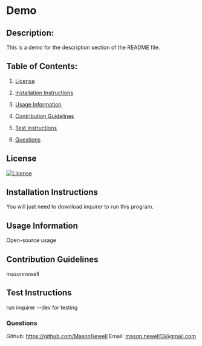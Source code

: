 # Demo

## Description:

This is a demo for the description section of the README file.

## Table of Contents:

1. [License](#license)

2. [Installation Instructions](#installation-instructions)

3. [Usage Information](#usage-information)

4. [Contribution Guidelines](#contribution-guidelines)

5. [Test Instructions](#test-instructions)

6. [Questions](#questions)

## License

[![License](https://img.shields.io/badge/License-Apache_2.0-blue.svg)](https://opensource.org/licenses/Apache-2.0)

## Installation Instructions

You will just need to download inquirer to run this program.

## Usage Information

Open-source usage

## Contribution Guidelines

masonnewell

## Test Instructions

run inquirer --dev for testing

### Questions

Github: https://github.com/MasonNewell
Email: mason.newell13@gmail.com

